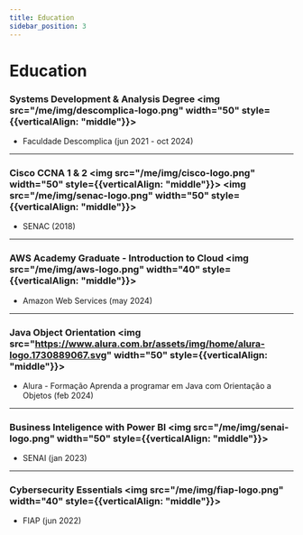 ```yaml
---
title: Education
sidebar_position: 3
---
```


# Education

### Systems Development & Analysis Degree <img src="/me/img/descomplica-logo.png" width="50" style={{verticalAlign: "middle"}}></img>
- Faculdade Descomplica (jun 2021 - oct 2024)

---

### Cisco CCNA 1 & 2 <img src="/me/img/cisco-logo.png" width="50" style={{verticalAlign: "middle"}}></img> <img src="/me/img/senac-logo.png" width="50" style={{verticalAlign: "middle"}}></img>
- SENAC (2018)

---

### AWS Academy Graduate - Introduction to Cloud <img src="/me/img/aws-logo.png" width="40" style={{verticalAlign: "middle"}}></img>
- Amazon Web Services (may 2024)

---

### Java Object Orientation <img src="https://www.alura.com.br/assets/img/home/alura-logo.1730889067.svg" width="50" style={{verticalAlign: "middle"}}></img>
- Alura - Formação Aprenda a programar em Java com Orientação a Objetos (feb 2024)

---

### Business Inteligence with Power BI <img src="/me/img/senai-logo.png" width="50" style={{verticalAlign: "middle"}}></img>
- SENAI (jan 2023)

---

### Cybersecurity Essentials <img src="/me/img/fiap-logo.png" width="40" style={{verticalAlign: "middle"}}></img>
- FIAP (jun 2022)